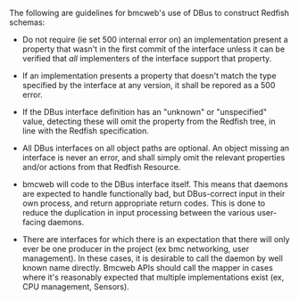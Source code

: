 The following are guidelines for bmcweb's use of DBus to construct Redfish
schemas:

- Do not require (ie set 500 internal error on) an implementation present a
  property that wasn't in the first commit of the interface unless it can be
  verified that _all_ implementers of the interface support that property.

- If an implementation presents a property that doesn't match the type specified
  by the interface at any version, it shall be repored as a 500 error.

- If the DBus interface definition has an "unknown" or "unspecified" value,
  detecting these will omit the property from the Redfish tree, in line with the
  Redfish specification.

- All DBus interfaces on all object paths are optional.  An object missing an
  interface is never an error, and shall simply omit the relevant properties
  and/or actions from that Redfish Resource.

- bmcweb will code to the DBus interface itself.  This means that daemons are
  expected to handle functionally bad, but DBus-correct input in their own
  process, and return appropriate return codes.  This is done to reduce the
  duplication in input processing between the various user-facing daemons.

- There are interfaces for which there is an expectation that there will only
  ever be one producer in the project (ex bmc networking, user management).  In
  these cases, it is desirable to call the daemon by well known name directly.
  Bmcweb APIs should call the mapper in cases where it's reasonably expected
  that multiple implementations exist (ex, CPU management, Sensors).
